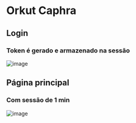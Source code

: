 
# Orkut Caphra


## Login 
### Token é gerado e armazenado na sessão

![image](https://user-images.githubusercontent.com/62854368/125998654-15baefe2-41eb-40e3-b1d1-a27c33684782.png)

## Página principal
### Com sessão de 1 min
![image](https://user-images.githubusercontent.com/62854368/125998782-3297eff7-4c20-4825-a63f-f3374421aa38.png)
